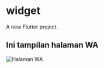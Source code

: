# widget

A new Flutter project.

## Ini tampilan halaman WA
![Halaman WA](https://github.com/Rahmattmat/tugasku/assets/133850299/eb4980b8-317e-4a07-bda7-9d491a7a00c8)
